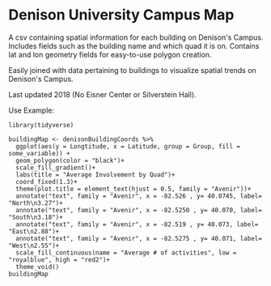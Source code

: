 # Denison University Campus Map
A csv containing spatial information for each building on Denison's Campus. Includes fields such as the building name and which quad it is on. Contains lat and lon geometry fields for easy-to-use polygon creation.

Easily joined with data pertaining to buildings to visualize spatial trends on Denison's Campus.

Last updated 2018 (No Eisner Center or Silverstein Hall).


Use Example:

```{r}
library(tidyverse)

buildingMap <- denisonBuildingCoords %>%
  ggplot(aes(y = Longtitude, x = Latitude, group = Group, fill = some_variable)) +
  geom_polygon(color = "black")+
  scale_fill_gradient()+
  labs(title = "Average Involvement by Quad")+
  coord_fixed(1.3)+
  theme(plot.title = element_text(hjust = 0.5, family = "Avenir"))+
  annotate("text", family = "Avenir", x = -82.526 , y= 40.0745, label= "North\n3.27")+
  annotate("text", family = "Avenir", x = -82.5250 , y= 40.070, label= "South\n3.18")+
  annotate("text", family = "Avenir", x = -82.519 , y= 40.073, label= "East\n2.88")+
  annotate("text", family = "Avenir", x = -82.5275 , y= 40.071, label= "West\n2.55")+
  scale_fill_continuous(name = "Average # of activities", low = "royalblue", high = "red2")+
  theme_void()
buildingMap
```
